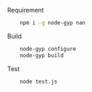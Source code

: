 Requirement

``` bash
    npm i -g node-gyp nan
```

Build

``` bash
    node-gyp configure
	node-gyp build
```

Test

``` bash
    node test.js
```